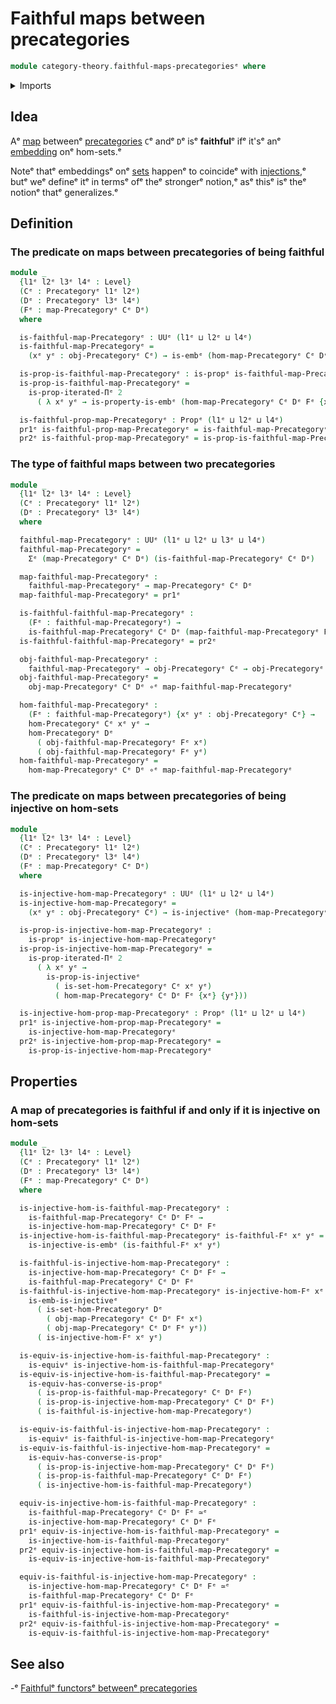 # Faithful maps between precategories

```agda
module category-theory.faithful-maps-precategoriesᵉ where
```

<details><summary>Imports</summary>

```agda
open import category-theory.maps-precategoriesᵉ
open import category-theory.precategoriesᵉ

open import foundation.dependent-pair-typesᵉ
open import foundation.embeddingsᵉ
open import foundation.equivalencesᵉ
open import foundation.function-typesᵉ
open import foundation.injective-mapsᵉ
open import foundation.iterated-dependent-product-typesᵉ
open import foundation.logical-equivalencesᵉ
open import foundation.propositionsᵉ
open import foundation.setsᵉ
open import foundation.universe-levelsᵉ
```

</details>

## Idea

Aᵉ [map](category-theory.maps-precategories.mdᵉ) betweenᵉ
[precategories](category-theory.precategories.mdᵉ) `C`ᵉ andᵉ `D`ᵉ isᵉ **faithful**ᵉ ifᵉ
it'sᵉ anᵉ [embedding](foundation-core.embeddings.mdᵉ) onᵉ hom-sets.ᵉ

Noteᵉ thatᵉ embeddingsᵉ onᵉ [sets](foundation-core.sets.mdᵉ) happenᵉ to coincideᵉ with
[injections](foundation.injective-maps.md),ᵉ butᵉ weᵉ defineᵉ itᵉ in termsᵉ ofᵉ theᵉ
strongerᵉ notion,ᵉ asᵉ thisᵉ isᵉ theᵉ notionᵉ thatᵉ generalizes.ᵉ

## Definition

### The predicate on maps between precategories of being faithful

```agda
module _
  {l1ᵉ l2ᵉ l3ᵉ l4ᵉ : Level}
  (Cᵉ : Precategoryᵉ l1ᵉ l2ᵉ)
  (Dᵉ : Precategoryᵉ l3ᵉ l4ᵉ)
  (Fᵉ : map-Precategoryᵉ Cᵉ Dᵉ)
  where

  is-faithful-map-Precategoryᵉ : UUᵉ (l1ᵉ ⊔ l2ᵉ ⊔ l4ᵉ)
  is-faithful-map-Precategoryᵉ =
    (xᵉ yᵉ : obj-Precategoryᵉ Cᵉ) → is-embᵉ (hom-map-Precategoryᵉ Cᵉ Dᵉ Fᵉ {xᵉ} {yᵉ})

  is-prop-is-faithful-map-Precategoryᵉ : is-propᵉ is-faithful-map-Precategoryᵉ
  is-prop-is-faithful-map-Precategoryᵉ =
    is-prop-iterated-Πᵉ 2
      ( λ xᵉ yᵉ → is-property-is-embᵉ (hom-map-Precategoryᵉ Cᵉ Dᵉ Fᵉ {xᵉ} {yᵉ}))

  is-faithful-prop-map-Precategoryᵉ : Propᵉ (l1ᵉ ⊔ l2ᵉ ⊔ l4ᵉ)
  pr1ᵉ is-faithful-prop-map-Precategoryᵉ = is-faithful-map-Precategoryᵉ
  pr2ᵉ is-faithful-prop-map-Precategoryᵉ = is-prop-is-faithful-map-Precategoryᵉ
```

### The type of faithful maps between two precategories

```agda
module _
  {l1ᵉ l2ᵉ l3ᵉ l4ᵉ : Level}
  (Cᵉ : Precategoryᵉ l1ᵉ l2ᵉ)
  (Dᵉ : Precategoryᵉ l3ᵉ l4ᵉ)
  where

  faithful-map-Precategoryᵉ : UUᵉ (l1ᵉ ⊔ l2ᵉ ⊔ l3ᵉ ⊔ l4ᵉ)
  faithful-map-Precategoryᵉ =
    Σᵉ (map-Precategoryᵉ Cᵉ Dᵉ) (is-faithful-map-Precategoryᵉ Cᵉ Dᵉ)

  map-faithful-map-Precategoryᵉ :
    faithful-map-Precategoryᵉ → map-Precategoryᵉ Cᵉ Dᵉ
  map-faithful-map-Precategoryᵉ = pr1ᵉ

  is-faithful-faithful-map-Precategoryᵉ :
    (Fᵉ : faithful-map-Precategoryᵉ) →
    is-faithful-map-Precategoryᵉ Cᵉ Dᵉ (map-faithful-map-Precategoryᵉ Fᵉ)
  is-faithful-faithful-map-Precategoryᵉ = pr2ᵉ

  obj-faithful-map-Precategoryᵉ :
    faithful-map-Precategoryᵉ → obj-Precategoryᵉ Cᵉ → obj-Precategoryᵉ Dᵉ
  obj-faithful-map-Precategoryᵉ =
    obj-map-Precategoryᵉ Cᵉ Dᵉ ∘ᵉ map-faithful-map-Precategoryᵉ

  hom-faithful-map-Precategoryᵉ :
    (Fᵉ : faithful-map-Precategoryᵉ) {xᵉ yᵉ : obj-Precategoryᵉ Cᵉ} →
    hom-Precategoryᵉ Cᵉ xᵉ yᵉ →
    hom-Precategoryᵉ Dᵉ
      ( obj-faithful-map-Precategoryᵉ Fᵉ xᵉ)
      ( obj-faithful-map-Precategoryᵉ Fᵉ yᵉ)
  hom-faithful-map-Precategoryᵉ =
    hom-map-Precategoryᵉ Cᵉ Dᵉ ∘ᵉ map-faithful-map-Precategoryᵉ
```

### The predicate on maps between precategories of being injective on hom-sets

```agda
module _
  {l1ᵉ l2ᵉ l3ᵉ l4ᵉ : Level}
  (Cᵉ : Precategoryᵉ l1ᵉ l2ᵉ)
  (Dᵉ : Precategoryᵉ l3ᵉ l4ᵉ)
  (Fᵉ : map-Precategoryᵉ Cᵉ Dᵉ)
  where

  is-injective-hom-map-Precategoryᵉ : UUᵉ (l1ᵉ ⊔ l2ᵉ ⊔ l4ᵉ)
  is-injective-hom-map-Precategoryᵉ =
    (xᵉ yᵉ : obj-Precategoryᵉ Cᵉ) → is-injectiveᵉ (hom-map-Precategoryᵉ Cᵉ Dᵉ Fᵉ {xᵉ} {yᵉ})

  is-prop-is-injective-hom-map-Precategoryᵉ :
    is-propᵉ is-injective-hom-map-Precategoryᵉ
  is-prop-is-injective-hom-map-Precategoryᵉ =
    is-prop-iterated-Πᵉ 2
      ( λ xᵉ yᵉ →
        is-prop-is-injectiveᵉ
          ( is-set-hom-Precategoryᵉ Cᵉ xᵉ yᵉ)
          ( hom-map-Precategoryᵉ Cᵉ Dᵉ Fᵉ {xᵉ} {yᵉ}))

  is-injective-hom-prop-map-Precategoryᵉ : Propᵉ (l1ᵉ ⊔ l2ᵉ ⊔ l4ᵉ)
  pr1ᵉ is-injective-hom-prop-map-Precategoryᵉ =
    is-injective-hom-map-Precategoryᵉ
  pr2ᵉ is-injective-hom-prop-map-Precategoryᵉ =
    is-prop-is-injective-hom-map-Precategoryᵉ
```

## Properties

### A map of precategories is faithful if and only if it is injective on hom-sets

```agda
module _
  {l1ᵉ l2ᵉ l3ᵉ l4ᵉ : Level}
  (Cᵉ : Precategoryᵉ l1ᵉ l2ᵉ)
  (Dᵉ : Precategoryᵉ l3ᵉ l4ᵉ)
  (Fᵉ : map-Precategoryᵉ Cᵉ Dᵉ)
  where

  is-injective-hom-is-faithful-map-Precategoryᵉ :
    is-faithful-map-Precategoryᵉ Cᵉ Dᵉ Fᵉ →
    is-injective-hom-map-Precategoryᵉ Cᵉ Dᵉ Fᵉ
  is-injective-hom-is-faithful-map-Precategoryᵉ is-faithful-Fᵉ xᵉ yᵉ =
    is-injective-is-embᵉ (is-faithful-Fᵉ xᵉ yᵉ)

  is-faithful-is-injective-hom-map-Precategoryᵉ :
    is-injective-hom-map-Precategoryᵉ Cᵉ Dᵉ Fᵉ →
    is-faithful-map-Precategoryᵉ Cᵉ Dᵉ Fᵉ
  is-faithful-is-injective-hom-map-Precategoryᵉ is-injective-hom-Fᵉ xᵉ yᵉ =
    is-emb-is-injectiveᵉ
      ( is-set-hom-Precategoryᵉ Dᵉ
        ( obj-map-Precategoryᵉ Cᵉ Dᵉ Fᵉ xᵉ)
        ( obj-map-Precategoryᵉ Cᵉ Dᵉ Fᵉ yᵉ))
      ( is-injective-hom-Fᵉ xᵉ yᵉ)

  is-equiv-is-injective-hom-is-faithful-map-Precategoryᵉ :
    is-equivᵉ is-injective-hom-is-faithful-map-Precategoryᵉ
  is-equiv-is-injective-hom-is-faithful-map-Precategoryᵉ =
    is-equiv-has-converse-is-propᵉ
      ( is-prop-is-faithful-map-Precategoryᵉ Cᵉ Dᵉ Fᵉ)
      ( is-prop-is-injective-hom-map-Precategoryᵉ Cᵉ Dᵉ Fᵉ)
      ( is-faithful-is-injective-hom-map-Precategoryᵉ)

  is-equiv-is-faithful-is-injective-hom-map-Precategoryᵉ :
    is-equivᵉ is-faithful-is-injective-hom-map-Precategoryᵉ
  is-equiv-is-faithful-is-injective-hom-map-Precategoryᵉ =
    is-equiv-has-converse-is-propᵉ
      ( is-prop-is-injective-hom-map-Precategoryᵉ Cᵉ Dᵉ Fᵉ)
      ( is-prop-is-faithful-map-Precategoryᵉ Cᵉ Dᵉ Fᵉ)
      ( is-injective-hom-is-faithful-map-Precategoryᵉ)

  equiv-is-injective-hom-is-faithful-map-Precategoryᵉ :
    is-faithful-map-Precategoryᵉ Cᵉ Dᵉ Fᵉ ≃ᵉ
    is-injective-hom-map-Precategoryᵉ Cᵉ Dᵉ Fᵉ
  pr1ᵉ equiv-is-injective-hom-is-faithful-map-Precategoryᵉ =
    is-injective-hom-is-faithful-map-Precategoryᵉ
  pr2ᵉ equiv-is-injective-hom-is-faithful-map-Precategoryᵉ =
    is-equiv-is-injective-hom-is-faithful-map-Precategoryᵉ

  equiv-is-faithful-is-injective-hom-map-Precategoryᵉ :
    is-injective-hom-map-Precategoryᵉ Cᵉ Dᵉ Fᵉ ≃ᵉ
    is-faithful-map-Precategoryᵉ Cᵉ Dᵉ Fᵉ
  pr1ᵉ equiv-is-faithful-is-injective-hom-map-Precategoryᵉ =
    is-faithful-is-injective-hom-map-Precategoryᵉ
  pr2ᵉ equiv-is-faithful-is-injective-hom-map-Precategoryᵉ =
    is-equiv-is-faithful-is-injective-hom-map-Precategoryᵉ
```

## See also

-ᵉ [Faithfulᵉ functorsᵉ betweenᵉ precategories](category-theory.faithful-functors-precategories.mdᵉ)